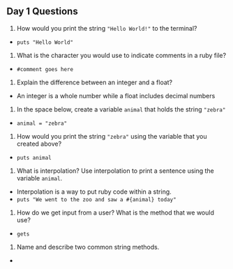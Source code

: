 ## Day 1 Questions

1. How would you print the string `"Hello World!"` to the terminal?
* `puts "Hello World"`
1. What is the character you would use to indicate comments in a ruby file?
* `#comment goes here`
1. Explain the difference between an integer and a float?
* An integer is a whole number while a float includes decimal numbers
1. In the space below, create a variable `animal` that holds the string `"zebra"`
* `animal = "zebra"`
1. How would you print the string `"zebra"` using the variable that you created above?
* `puts animal`
1. What is interpolation? Use interpolation to print a sentence using the variable `animal`.
* Interpolation is a way to put ruby code within a string.
* `puts "We went to the zoo and saw a #{animal} today"`
1. How do we get input from a user? What is the method that we would use?
* `gets`
1. Name and describe two common string methods.
* 
